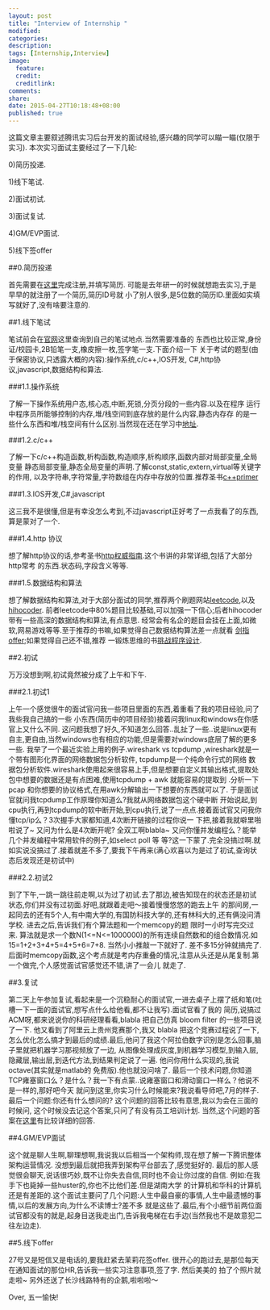 ```yaml
---
layout: post
title: "Interview of Internship "
modified:
categories:
description:
tags: [Internship,Interview]
image:
  feature:
  credit:
  creditlink:
comments:
share:
date: 2015-04-27T10:18:48+08:00
published: true
---
```


这篇文章主要叙述腾讯实习后台开发的面试经验,感兴趣的同学可以瞄一瞄(仅限于实习).
本次实习面试主要经过了一下几轮:

0)简历投递.

1)线下笔试.

2)面试初试.

3)面试复试.

4)GM/EVP面试.

5)线下签offer

<!--more-->

##0.简历投递

首先需要在[这里](join.qq.com)完成注册,并填写简历. 
可能是去年研一的时候就想跑去实习,于是早早的就注册了一个简历,简历ID号就
小了别人很多,是5位数的简历ID.里面如实填写就好了,没有啥要注意的.

##1.线下笔试

笔试前会在[官网](join.qq.com)这里查询到自己的笔试地点.当然需要准备的
东西也比较正常,身份证/校园卡,2B铅笔一支,橡皮擦一枚,签字笔一支.下面介绍一下
关于考试的题型(由于保密协议,只透露大概的内容):操作系统,c/c++,IOS开发,
C#,http协议,javascript,数据结构和算法.

###1.1.操作系统

了解一下操作系统用户态,核心态,中断,死锁,分页分段的一些内容.以及在程序
运行中程序员所能够控制的内存,堆/栈空间到底存放的是什么内容,静态内存存
的是一些什么东西和堆/栈空间有什么区别.当然现在还在学习中[地址](http://www.xuetangx.com/courses/TsinghuaX/30240243X/2015_T1/info).

###1.2.c/c++

了解一下c/c++构造函数,析构函数,构造顺序,析构顺序,函数内部对局部变量,全局变量
静态局部变量,静态全局变量的声明.了解const,static,extern,virtual等关键字的作用,
以及字符串,字符常量,字符数组在内存中存放的位置.推荐圣书[c++primer](http://www.amazon.cn/C-Primer-%E6%96%AF%E5%9D%A6%E5%88%A9%C2%B7%E6%9D%8E%E6%99%AE%E6%9B%BC/dp/B00ESUIL0O/ref=sr_1_1?s=books&ie=UTF8&qid=1430126289)


###1.3.IOS开发,C\#,javascript

这三我不是很懂,但是有幸没怎么考到,不过javascript正好考了一点我看了的东西,算是蒙对了一个.

###1.4.http 协议

想了解http协议的话,参考圣书[http权威指南](http://www.amazon.cn/mn/detailApp?asin=B008XFDQ14&tag=baidhydrcn-23&hvadid=2184713375&hvdev=c&ref=pd_sl_1c2hs4nfjw_e).这个书讲的非常详细,包括了大部分http常考
的东西.状态码,字段含义等等.

###1.5.数据结构和算法

想了解数据结构和算法,对于大部分面试的同学,推荐两个刷题网站[leetcode](https://leetcode.com),以及[hihocoder](http://hihocoder.com/).
前者leetcode中80%题目比较基础,可以加强一下信心;后者hihocoder带有一些高深的数据结构和算法,有点意思.
经常会有名企的题目会挂在上面,如微软,网易游戏等等.至于推荐的书嘛,如果觉得自己数据结构算法差一点就看
[剑指offer](http://www.amazon.cn/dp/B00L5LKMVU/ref=sr_1_1?s=books&ie=UTF8&qid=1430126659);如果觉得自己还不错,推荐
一锻炼思维的书[挑战程序设计](http://www.amazon.cn/dp/B00DQ3HK3S/ref=sr_1_1?s=books&ie=UTF8&qid=1430126735).

##2.初试

万万没想到啊,初试竟然被分成了上午和下午.

###2.1.初试1 

上午一个感觉很牛的面试官问我一些项目里面的东西,着重看了我的项目经验,问了我些我自己搞的一些
小东西(简历中的项目经验)接着问我linux和windows在你感官上又什么不同.
这问题我想了好久,不知道怎么回答..乱扯了一些..说是linux更有自主,更自由,当然windows也有相应的功能,但是需要对windows底层了解的更多一些.
我举了一个最近实验上用的例子.wireshark vs tcpdump ,wireshark就是一个带有图形化界面的网络数据包分析软件, tcpdump是一个纯命令行式的网络
数据包分析软件.wireshark使用起来很容易上手,但是想要自定义其输出格式,提取处包中想要的数据还是有点困难,使用tcpdump + awk 就能容易的提取到
.分析一下pcap 和你想要的协议格式,在用awk分解输出一下想要的东西就可以了. 于是面试官就问我tcpdump工作原理你知道么?我就从网络数据包这个硬中断
开始说起,到cpu执行,再到tcpdump的软中断开始,到cpu执行,说了一点点.接着面试官又问我你懂tcp/ip么？3次握手大家都知道,4次断开链接的过程你说一
下把,接着我就噼里啪啦说了~ 又问为什么是4次断开呢? 全双工啊blabla~ 又问你懂并发编程么？能举几个并发编程中常用软件的例子,如select poll 等
等?这一下蒙了.完全没搞过啊.就如实说没搞过了.接着就差不多了,要我下午再来(满心欢喜以为是过了初试,查询状态后发现还是初试中)

###2.2.初试2

到了下午,一跳一跳往前走啊,以为过了初试.去了那边,被告知现在的状态还是初试状态,你们并没有过初面.好吧,就跟着走吧～接着慢慢悠悠的跑去上午
的那间房,一起同去的还有5个人,有中南大学的,有国防科技大学的,还有林科大的,还有俩没问清学校. 进去之后,告诉我们有个算法题和一个memcopy的题
限时一小时写完交过来. 算法就是求一个数N(1<=N<=1000000)的所有连续自然数和的组合数情况.如15=1+2+3+4+5=4+5+6=7+8. 当然小小推敲一下就好了.
差不多15分钟就搞完了. 后面时memcopy函数,这个考点就是考内存重叠的情况,注意从头还是从尾复制.第一个做完,个人感觉面试官感觉还不错,讲了一会儿
就走了.

##3.复试

第二天上午参加复试,看起来是一个沉稳耐心的面试官,一进去桌子上摆了纸和笔(吐槽一下一面的面试官,想写点什么给他看,都不让我写).面试官看了我的
简历,说搞过ACM呀,都来说说你的科研经理看看,blabla 把自己仿真 bloom filter 的一些项目说了一下. 他又看到了阿里云上贵州竞赛那个,我又
blabla 把这个竞赛过程说了一下,怎么优化怎么搞才到最后的成绩.最后,他问了我这个阿拉伯数字识别是怎么回事,脑子里就把机器学习那视频放了一边,
从图像处理成灰度,到机器学习模型,到输入层,隐藏层,输出层,到迭代方法,到结果判定说了一遍. 他问你用什么实现的,我说octave(其实就是matlab的
免费版).他也就没问啥了.  最后一个技术问题,你知道TCP雍塞窗口么？是什么？我一下有点蒙..说雍塞窗口和滑动窗口一样么？他说不是一样的,那好吧今天
就问到这里,你实习什么时候能来?我说看导师吧,7月的样子.最后一个问题:你还有什么想问的? 这个问题的回答比较有意思,我以为会在三面的时候问,
这个时候没去记这个答案,只问了有没有员工培训计划. 当然,这个问题的答案在[这里](http://www.zhihu.com/question/28058827)有比较详细的回答.

##4.GM/EVP面试

这个就是聊人生啊,聊理想啊,我说我以后相当一个架构师,现在想了解一下腾讯整体架构运营情况. 没想到最后就把我弄到架构平台部去了,感觉挺好的.
最后的那人感觉很会聊天,说话很巧妙,既不让你失去自信,同时也不会让你过度的自信. 例如:在我手下也毙掉一些huster的,你也不比他们差.但是湖南大学
的计算机和华科的计算机还是有差距的.这个面试主要问了几个问题:人生中最自豪的事情,人生中最遗憾的事情,以后的发展方向,为什么不读博士?差不多
就是这些了.最后,有个小细节前两位面试官都没有的就是,起身目送我走出门,告诉我电梯在右手边(当然我也不是故意犯二往左边走).

##5.线下offer

27号又是短信又是电话的,要我赶紧去茉莉花签offer. 很开心的跑过去,是那位每天在通知面试的那位HR,告诉我一些实习注意事项,签了字. 然后美美的
拍了个照片就走啦~ 另外还送了长沙线路特有的企鹅,啦啦啦～



Over, 五一愉快!

